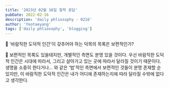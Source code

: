 ```yaml
---
title: '2023년 02월 16일 철학 문답'
pubDate: 2022-02-16
description: 'daily phliosophy - 0216'
author: 'Yootaeyang'
tags: ['daily phliosophy', 'blogging']
---
```


🤔 '바람직한 도덕적 인간'이 갖추어야 하는 덕목의 목록은 보편적인가?

📢 보편적인 목록도 있을테지만, 개별적인 측면도 분명 있을 것이다. 우선 바람직한 도덕적 인간은 시대에 따라서, 그리고 살아가고 있는 곳에 따라서 달라질 것이기 때문이다. 생명을 소중히 한다거나... 와 같은 '법'적인 측면에서 보편적인 것들이 분명 존재할 순 있지만, 이 바람직한 도덕적 인간은 내가 어디에 존재하는지에 따라 달라질 수밖에 없다고 생각한다.

